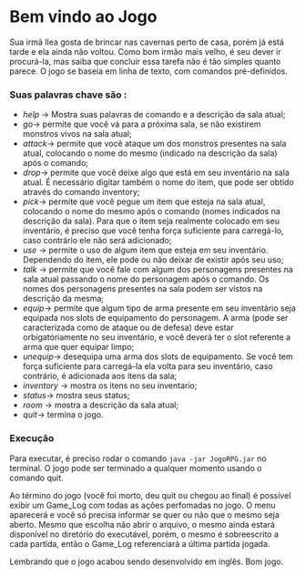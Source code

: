 # Bem vindo ao Jogo

Sua irmã Ilea gosta de brincar nas cavernas perto de casa, porém já está tarde e ela ainda não voltou. Como bom irmão mais velho, é seu dever ir procurá-la, mas saiba que concluir essa tarefa não é tão simples quanto parece.
O jogo se baseia em linha de texto, com comandos pré-definidos.
### Suas palavras chave são :
* *help* -> Mostra suas palavras de comando e a descrição da sala atual;
* *go*-> permite que você vá para a próxima sala, se não existirem monstros vivos na sala atual;
* *attack*-> permite que você ataque um dos monstros presentes na sala atual, colocando o nome do mesmo (indicado na descrição da sala) após o comando;
* *drop*-> permite que você deixe algo que está em seu inventário na sala atual. É necessário digitar também o nome do item, que pode ser obtido através do comando inventory;
* *pick*-> permite que você pegue um item que esteja na sala atual, colocando o nome do mesmo após o comando (nomes indicados na descrição da sala). Para que o item seja realmente colocado em seu inventário, é preciso que você tenha força suficiente para carregá-lo, caso contrário ele não será adicionado;
* *use* -> permite o uso de algum item que esteja em seu inventário. Dependendo do item, ele pode ou não deixar de existir após seu uso;
* *talk* -> permite que você fale com algum dos personagens presentes na sala atual passando o nome do personagem após o comando. Os nomes dos personagens presentes na sala podem ser vistos na descrição da mesma;
* *equip*-> permite que algum tipo de arma presente em seu inventário seja equipada nos slots de equipamento do personagem. A arma (pode ser caracterizada como de ataque ou de defesa) deve estar orbigatóriamente no seu inventário, e você deverá ter o slot referente a arma que quer equipar limpo;
* *unequip*-> desequipa uma arma dos slots de equipamento. Se você tem força suficiente para carregá-la ela volta para seu inventário, caso contrário, é adicionada aos itens da sala;
* *inventory* -> mostra os itens no seu inventario;
* *status*-> mostra seus status;
* *room* -> mostra a descrição da sala atual;
* *quit*-> termina o jogo.
### Execução
Para executar, é preciso rodar o comando `java -jar JogoRPG.jar` no terminal. O jogo pode ser terminado a qualquer momento usando o comando quit. 

Ao término do jogo (você foi morto, deu quit ou chegou ao final) é possível exibir um Game_Log com todas as ações perfomadas no jogo. 
O menu aparecerá e você só precisa informar se quer ou não que o mesmo seja aberto. Mesmo que escolha não abrir o arquivo, o mesmo ainda estará disponível no diretório do executável, porém, o mesmo é sobreescrito a cada partida, então o Game_Log referenciará a última partida jogada. 

Lembrando que o jogo acabou sendo desenvolvido em inglês. Bom jogo.

